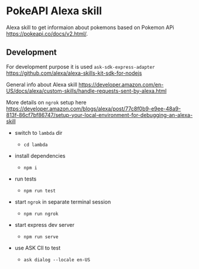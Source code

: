 # PokeAPI Alexa skill

Alexa skill to get informaion about pokemons based on Pokemon APi https://pokeapi.co/docs/v2.html/.

## Development

For development purpose it is used `ask-sdk-express-adapter` https://github.com/alexa/alexa-skills-kit-sdk-for-nodejs

General info about Alexa skill https://developer.amazon.com/en-US/docs/alexa/custom-skills/handle-requests-sent-by-alexa.html

More details on `ngrok` setup here https://developer.amazon.com/blogs/alexa/post/77c8f0b9-e9ee-48a9-813f-86cf7bf86747/setup-your-local-environment-for-debugging-an-alexa-skill

- switch to `lambda` dir

  - `cd lambda`

- install dependencies

  - `npm i`

- run tests

  - `npm run test`

- start `ngrok` in separate terminal session

  - `npm run ngrok`

- start express dev server

  - `npm run serve`

- use ASK ClI to test

  - `ask dialog --locale en-US`
